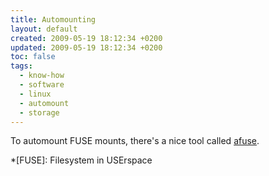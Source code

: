 ```yaml
---
title: Automounting
layout: default
created: 2009-05-19 18:12:34 +0200
updated: 2009-05-19 18:12:34 +0200
toc: false
tags:
  - know-how
  - software
  - linux
  - automount
  - storage
---
```

To automount FUSE mounts, there's a nice tool called [afuse](http://afuse.sourceforge.net/).


*[FUSE]: Filesystem in USErspace
